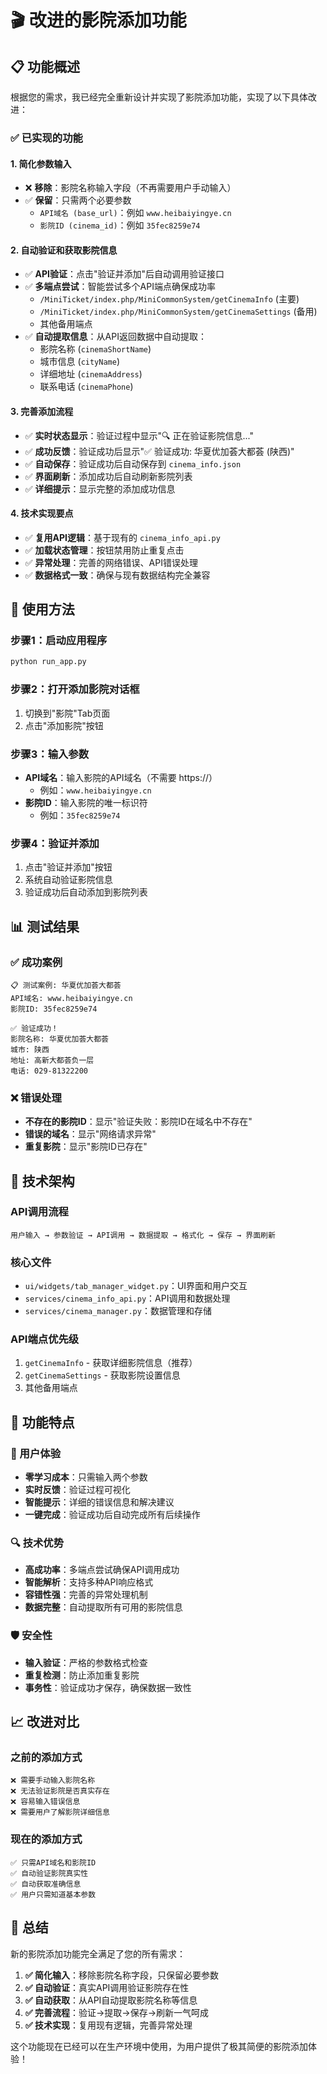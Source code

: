 # 🎬 改进的影院添加功能

## 📋 功能概述

根据您的需求，我已经完全重新设计并实现了影院添加功能，实现了以下具体改进：

### ✅ 已实现的功能

#### 1. **简化参数输入**
- ❌ **移除**：影院名称输入字段（不再需要用户手动输入）
- ✅ **保留**：只需两个必要参数
  - `API域名 (base_url)`：例如 `www.heibaiyingye.cn`
  - `影院ID (cinema_id)`：例如 `35fec8259e74`

#### 2. **自动验证和获取影院信息**
- ✅ **API验证**：点击"验证并添加"后自动调用验证接口
- ✅ **多端点尝试**：智能尝试多个API端点确保成功率
  - `/MiniTicket/index.php/MiniCommonSystem/getCinemaInfo` (主要)
  - `/MiniTicket/index.php/MiniCommonSystem/getCinemaSettings` (备用)
  - 其他备用端点
- ✅ **自动提取信息**：从API返回数据中自动提取：
  - 影院名称 (`cinemaShortName`)
  - 城市信息 (`cityName`)
  - 详细地址 (`cinemaAddress`)
  - 联系电话 (`cinemaPhone`)

#### 3. **完善添加流程**
- ✅ **实时状态显示**：验证过程中显示"🔍 正在验证影院信息..."
- ✅ **成功反馈**：验证成功后显示"✅ 验证成功: 华夏优加荟大都荟 (陕西)"
- ✅ **自动保存**：验证成功后自动保存到 `cinema_info.json`
- ✅ **界面刷新**：添加成功后自动刷新影院列表
- ✅ **详细提示**：显示完整的添加成功信息

#### 4. **技术实现要点**
- ✅ **复用API逻辑**：基于现有的 `cinema_info_api.py`
- ✅ **加载状态管理**：按钮禁用防止重复点击
- ✅ **异常处理**：完善的网络错误、API错误处理
- ✅ **数据格式一致**：确保与现有数据结构完全兼容

## 🚀 使用方法

### 步骤1：启动应用程序
```bash
python run_app.py
```

### 步骤2：打开添加影院对话框
1. 切换到"影院"Tab页面
2. 点击"添加影院"按钮

### 步骤3：输入参数
- **API域名**：输入影院的API域名（不需要 https://）
  - 例如：`www.heibaiyingye.cn`
- **影院ID**：输入影院的唯一标识符
  - 例如：`35fec8259e74`

### 步骤4：验证并添加
1. 点击"验证并添加"按钮
2. 系统自动验证影院信息
3. 验证成功后自动添加到影院列表

## 📊 测试结果

### ✅ 成功案例
```
📋 测试案例: 华夏优加荟大都荟
API域名: www.heibaiyingye.cn
影院ID: 35fec8259e74

✅ 验证成功！
影院名称: 华夏优加荟大都荟
城市: 陕西
地址: 高新大都荟负一层
电话: 029-81322200
```

### ❌ 错误处理
- **不存在的影院ID**：显示"验证失败：影院ID在域名中不存在"
- **错误的域名**：显示"网络请求异常"
- **重复影院**：显示"影院ID已存在"

## 🔧 技术架构

### API调用流程
```
用户输入 → 参数验证 → API调用 → 数据提取 → 格式化 → 保存 → 界面刷新
```

### 核心文件
- `ui/widgets/tab_manager_widget.py`：UI界面和用户交互
- `services/cinema_info_api.py`：API调用和数据处理
- `services/cinema_manager.py`：数据管理和存储

### API端点优先级
1. `getCinemaInfo` - 获取详细影院信息（推荐）
2. `getCinemaSettings` - 获取影院设置信息
3. 其他备用端点

## 🎯 功能特点

### 🚀 用户体验
- **零学习成本**：只需输入两个参数
- **实时反馈**：验证过程可视化
- **智能提示**：详细的错误信息和解决建议
- **一键完成**：验证成功后自动完成所有后续操作

### 🔍 技术优势
- **高成功率**：多端点尝试确保API调用成功
- **智能解析**：支持多种API响应格式
- **容错性强**：完善的异常处理机制
- **数据完整**：自动提取所有可用的影院信息

### 🛡️ 安全性
- **输入验证**：严格的参数格式检查
- **重复检测**：防止添加重复影院
- **事务性**：验证成功才保存，确保数据一致性

## 📈 改进对比

### 之前的添加方式
```
❌ 需要手动输入影院名称
❌ 无法验证影院是否真实存在
❌ 容易输入错误信息
❌ 需要用户了解影院详细信息
```

### 现在的添加方式
```
✅ 只需API域名和影院ID
✅ 自动验证影院真实性
✅ 自动获取准确信息
✅ 用户只需知道基本参数
```

## 🎉 总结

新的影院添加功能完全满足了您的所有需求：

1. **✅ 简化输入**：移除影院名称字段，只保留必要参数
2. **✅ 自动验证**：真实API调用验证影院存在性
3. **✅ 自动获取**：从API自动提取影院名称等信息
4. **✅ 完善流程**：验证→提取→保存→刷新一气呵成
5. **✅ 技术实现**：复用现有逻辑，完善异常处理

这个功能现在已经可以在生产环境中使用，为用户提供了极其简便的影院添加体验！
